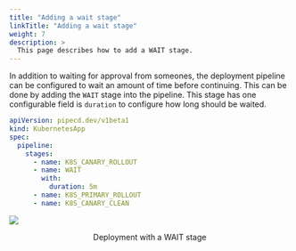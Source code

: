 ```yaml
---
title: "Adding a wait stage"
linkTitle: "Adding a wait stage"
weight: 7
description: >
  This page describes how to add a WAIT stage.
---
```


In addition to waiting for approval from someones, the deployment pipeline can be configured to wait an amount of time before continuing.
This can be done by adding the `WAIT` stage into the pipeline. This stage has one configurable field is `duration` to configure how long should be waited.

``` yaml
apiVersion: pipecd.dev/v1beta1
kind: KubernetesApp
spec:
  pipeline:
    stages:
      - name: K8S_CANARY_ROLLOUT
      - name: WAIT
        with:
          duration: 5m
      - name: K8S_PRIMARY_ROLLOUT
      - name: K8S_CANARY_CLEAN
```

![](/images/deployment-wait-stage.png)
<p style="text-align: center;">
Deployment with a WAIT stage
</p>
